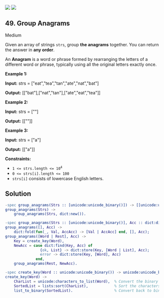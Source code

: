 [![](https://img.shields.io/github/stars/LeetCode-in-Erlang/LeetCode-in-Erlang?label=Stars&style=flat-square)](https://github.com/LeetCode-in-Erlang/LeetCode-in-Erlang)
[![](https://img.shields.io/github/forks/LeetCode-in-Erlang/LeetCode-in-Erlang?label=Fork%20me%20on%20GitHub%20&style=flat-square)](https://github.com/LeetCode-in-Erlang/LeetCode-in-Erlang/fork)

## 49\. Group Anagrams

Medium

Given an array of strings `strs`, group **the anagrams** together. You can return the answer in **any order**.

An **Anagram** is a word or phrase formed by rearranging the letters of a different word or phrase, typically using all the original letters exactly once.

**Example 1:**

**Input:** strs = ["eat","tea","tan","ate","nat","bat"]

**Output:** [["bat"],["nat","tan"],["ate","eat","tea"]]

**Example 2:**

**Input:** strs = [""]

**Output:** [[""]]

**Example 3:**

**Input:** strs = ["a"]

**Output:** [["a"]]

**Constraints:**

*   <code>1 <= strs.length <= 10<sup>4</sup></code>
*   `0 <= strs[i].length <= 100`
*   `strs[i]` consists of lowercase English letters.

## Solution

```erlang
-spec group_anagrams(Strs :: [unicode:unicode_binary()]) -> [[unicode:unicode_binary()]].
group_anagrams(Strs) ->
    group_anagrams(Strs, dict:new()).

-spec group_anagrams(Strs :: [unicode:unicode_binary()], Acc :: dict:dict()) -> [[unicode:unicode_binary()]].
group_anagrams([], Acc) ->
    dict:fold(fun(_, Val, AccAcc) -> [Val | AccAcc] end, [], Acc);
group_anagrams([Word | Rest], Acc) ->
    Key = create_key(Word),
    NewAcc = case dict:find(Key, Acc) of
                {ok, List} -> dict:store(Key, [Word | List], Acc);
                error -> dict:store(Key, [Word], Acc)
              end,
    group_anagrams(Rest, NewAcc).

-spec create_key(Word :: unicode:unicode_binary()) -> unicode:unicode_binary().
create_key(Word) ->
    CharList = unicode:characters_to_list(Word),  % Convert the binary string to a list of characters
    SortedList = lists:sort(CharList),            % Sort the characters to create a canonical key
    list_to_binary(SortedList).                   % Convert back to binary for the dictionary key
```